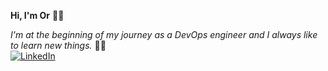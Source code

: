 **Hi, I'm Or** 👨‍💼

*I'm at the beginning of my journey as a DevOps engineer and I always like to learn new things.* :technologist:
<br>
<a href="https://www.linkedin.com/in/or-hen-24b3691b3/">
  <img src="https://user-images.githubusercontent.com/123837398/243157988-9b806ac7-54b0-4e06-b221-4526cdbd628f.png" alt="LinkedIn">
</a>
